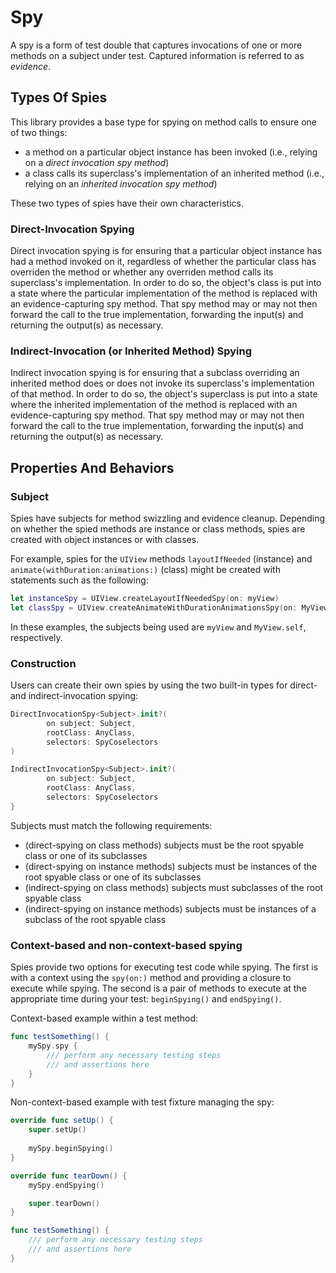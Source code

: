 Spy
===

A spy is a form of test double that captures invocations of one or more methods on a subject under test.  Captured information is referred to as *evidence*.


## Types Of Spies

This library provides a base type for spying on method calls to ensure one of two things:

* a method on a particular object instance has been invoked (i.e., relying on a *direct invocation spy method*)
* a class calls its superclass's implementation of an inherited method (i.e., relying on an *inherited invocation spy method*)

These two types of spies have their own characteristics.


### Direct-Invocation Spying

Direct invocation spying is for ensuring that a particular object instance has had a method invoked on it, regardless of whether the particular class has overriden the method or whether any overriden method calls its superclass's implementation.  In order to do so, the object's class is put into a state where the particular implementation of the method is replaced with an evidence-capturing spy method.  That spy method may or may not then forward the call to the true implementation, forwarding the input(s) and returning the output(s) as necessary.


### Indirect-Invocation (or Inherited Method) Spying

Indirect invocation spying is for ensuring that a subclass overriding an inherited method does or does not invoke its superclass's implementation of that method.  In order to do so, the object's superclass is put into a state where the inherited implementation of the method is replaced with an evidence-capturing spy method.  That spy method may or may not then forward the call to the true implementation, forwarding the input(s) and returning the output(s) as necessary.


## Properties And Behaviors

### Subject

Spies have subjects for method swizzling and evidence cleanup.  Depending on whether the spied methods are instance or class methods, spies are created with object instances or with classes.

For example, spies for the `UIView` methods `layoutIfNeeded` (instance) and `animate(withDuration:animations:)` (class) might be created with statements such as the following:

```swift
let instanceSpy = UIView.createLayoutIfNeededSpy(on: myView)
let classSpy = UIView.createAnimateWithDurationAnimationsSpy(on: MyView.self)
```

In these examples, the subjects being used are `myView` and `MyView.self`, respectively.

### Construction

Users can create their own spies by using the two built-in types for direct- and indirect-invocation spying:

```swift
DirectInvocationSpy<Subject>.init?(
        on subject: Subject,
        rootClass: AnyClass,
        selectors: SpyCoselectors
)

IndirectInvocationSpy<Subject>.init?(
        on subject: Subject,
        rootClass: AnyClass,
        selectors: SpyCoselectors
}
```

Subjects must match the following requirements:

- (direct-spying on class methods) subjects must be the root spyable class or one of its subclasses
- (direct-spying on instance methods) subjects must be instances of the root spyable class or one of its subclasses
- (indirect-spying on class methods) subjects must subclasses of the root spyable class
- (indirect-spying on instance methods) subjects must be instances of a subclass of the root spyable class


### Context-based and non-context-based spying

Spies provide two options for executing test code while spying.  The first is with a context using the `spy(on:)` method and providing a closure to execute while spying.  The second is a pair of methods to execute at the appropriate time during your test: `beginSpying()` and `endSpying()`.

Context-based example within a test method:

```swift
func testSomething() {
	mySpy.spy {
		/// perform any necessary testing steps
		/// and assertions here
	}
}
```

Non-context-based example with test fixture managing the spy:

```swift
override func setUp() {
	super.setUp()
	
	mySpy.beginSpying()
}

override func tearDown() {
	mySpy.endSpying()

	super.tearDown()
}

func testSomething() {
	/// perform any necessary testing steps
	/// and assertions here
}
```
